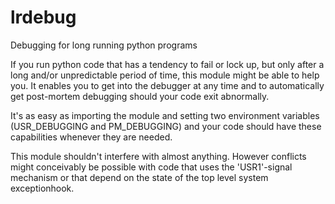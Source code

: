 # lrdebug
Debugging for long running python programs

If you run python code that has a tendency to fail or lock up, but only after a long and/or unpredictable period of time, this module might be able to help you. It enables you to get into the debugger at any time and to automatically get post-mortem debugging should your code exit abnormally.

It's as easy as importing the module and setting two environment variables (USR_DEBUGGING and PM_DEBUGGING) and your code should have these capabilities whenever they are needed.

This module shouldn't interfere with almost anything. However conflicts might conceivably be possible with code that uses the 'USR1'-signal mechanism or that depend on the state of the top level system exceptionhook.
